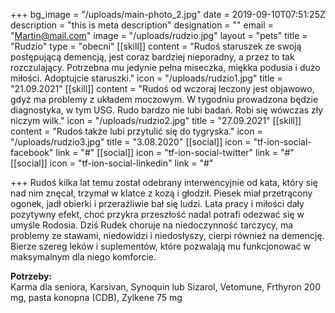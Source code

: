 +++
bg_image = "/uploads/main-photo_2.jpg"
date = 2019-09-10T07:51:25Z
description = "this is meta description"
designation = ""
email = "Martin@mail.com"
image = "/uploads/rudzio.jpg"
layout = "pets"
title = "Rudzio"
type = "obecni"
[[skill]]
content = "Rudoś staruszek ze swoją postępującą demencją, jest coraz bardziej nieporadny, a przez to tak rozczulający. Potrzebna mu jedynie pełna miseczka, miękka podusia i dużo miłości. Adoptujcie staruszki."
icon = "/uploads/rudzio1.jpg"
title = "21.09.2021"
[[skill]]
content = "Rudoś od wczoraj leczony jest objawowo, gdyż ma problemy z układem moczowym. W tygodniu prowadzona będzie diagnostyka, w tym USG. Rudo bardzo nie lubi badań. Robi się wówczas zły niczym wilk."
icon = "/uploads/rudzio2.jpg"
title = "27.09.2021"
[[skill]]
content = "Rudoś także lubi przytulić się do tygryska."
icon = "/uploads/rudzio3.jpg"
title = "3.08.2020"
[[social]]
icon = "tf-ion-social-facebook"
link = "#"
[[social]]
icon = "tf-ion-social-twitter"
link = "#"
[[social]]
icon = "tf-ion-social-linkedin"
link = "#"

+++
Rudoś kilka lat temu został odebrany interwencyjnie od kata, który się nad nim znęcał, trzymał w klatce z kozą i głodził. Piesek miał przetrącony ogonek, jadł obierki i przeraźliwie bał się ludzi. Lata pracy i miłości dały pozytywny efekt, choć przykra przeszłość nadal potrafi odezwać się w umyśle Rodosia. Dziś Rudek choruje na niedoczynność tarczycy, ma problemy ze stawami, niedowidzi i niedosłyszy, cierpi również na demencję. Bierze szereg leków i suplementów, które pozwalają mu funkcjonować w maksymalnym dla niego komforcie.

**Potrzeby:**  
Karma dla seniora, Karsivan, Synoquin lub Sizarol, Vetomune, Frthyron 200 mg, pasta konopna (CDB), Zylkene 75 mg